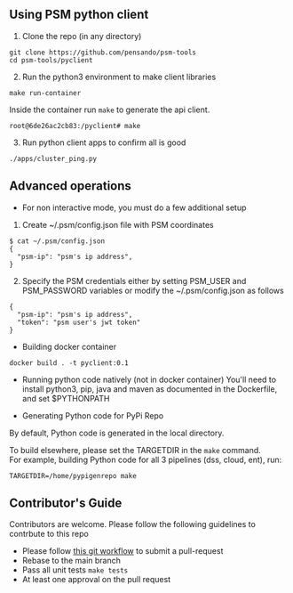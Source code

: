 ## Using PSM python client

1. Clone the repo (in any directory)
```
git clone https://github.com/pensando/psm-tools
cd psm-tools/pyclient
```

2. Run the python3 environment to make client libraries
```
make run-container
```


Inside the container run `make` to generate the api client.
```
root@6de26ac2cb83:/pyclient# make
```

3. Run python client apps to confirm all is good
```
./apps/cluster_ping.py
```

## Advanced operations
* For non interactive mode, you must do a few additional setup
1. Create ~/.psm/config.json file with PSM coordinates
```
$ cat ~/.psm/config.json
{
  "psm-ip": "psm's ip address",
}
```

2. Specify the PSM credentials either by setting PSM_USER and PSM_PASSWORD variables or modify the ~/.psm/config.json as follows
```
{
  "psm-ip": "psm's ip address",
  "token": "psm user's jwt token"
}
```

* Building docker container
```
docker build . -t pyclient:0.1
```

* Running python code natively (not in docker container)
You'll need to install python3, pip, java and maven as documented in the Dockerfile, and set $PYTHONPATH 

* Generating Python code for PyPi Repo

By default, Python code is generated in the local directory.

To build elsewhere, please set the TARGETDIR in the `make` command.   
For example, building Python code for all 3 pipelines (dss, cloud, ent), run:

```
TARGETDIR=/home/pypigenrepo make
```

## Contributor's Guide
Contributors are welcome. Please follow the following guidelines to contrbute to this repo
* Please follow [this git workflow](./docs/git-workflow.md) to submit a pull-request
* Rebase to the main branch
* Pass all unit tests `make tests`
* At least one approval on the pull request
